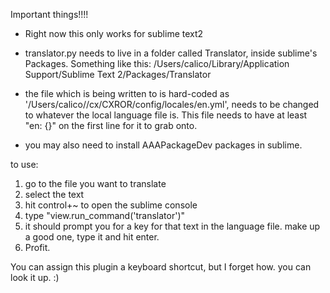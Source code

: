 Important things!!!!

* Right now this only works for sublime text2

* translator.py needs to live in a folder called Translator, inside sublime's Packages. Something like this:
/Users/calico/Library/Application Support/Sublime Text 2/Packages/Translator

* the file which is being written to is hard-coded as '/Users/calico//cx/CXROR/config/locales/en.yml', needs to be changed to whatever the local language file is. This file needs to have at least "en: {}" on the first line for it to grab onto.

* you may also need to install AAAPackageDev packages in sublime. 

to use:

1. go to the file you want to translate
2. select the text
3. hit control+~ to open the sublime console
4. type "view.run_command('translator')"
5. it should prompt you for a key for that text in the language file. make up a good one, type it and hit enter.
6. Profit.

You can assign this plugin a keyboard shortcut, but I forget how. you can look it up. :)
